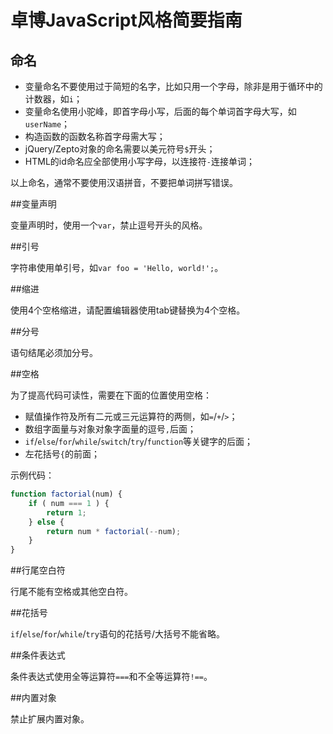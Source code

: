 卓博JavaScript风格简要指南
==========================

命名
----

- 变量命名不要使用过于简短的名字，比如只用一个字母，除非是用于循环中的计数器，如`i`；
- 变量命名使用小驼峰，即首字母小写，后面的每个单词首字母大写，如`userName`；
- 构造函数的函数名称首字母需大写；
- jQuery/Zepto对象的命名需要以美元符号`$`开头；
- HTML的id命名应全部使用小写字母，以连接符`-`连接单词；

以上命名，通常不要使用汉语拼音，不要把单词拼写错误。

##变量声明

变量声明时，使用一个`var`，禁止逗号开头的风格。

##引号

字符串使用单引号，如`var foo = 'Hello, world!';`。

##缩进

使用4个空格缩进，请配置编辑器使用tab键替换为4个空格。

##分号

语句结尾必须加分号。

##空格

为了提高代码可读性，需要在下面的位置使用空格：

- 赋值操作符及所有二元或三元运算符的两侧，如`=`/`+`/`>`；
- 数组字面量与对象对象字面量的逗号`,`后面；
- `if`/`else`/`for`/`while`/`switch`/`try`/`function`等关键字的后面；
- 左花括号`{`的前面；

示例代码：

```js
function factorial(num) {
    if ( num === 1 ) {
        return 1;
    } else {
        return num * factorial(--num);
    }
}
```

##行尾空白符

行尾不能有空格或其他空白符。

##花括号

`if`/`else`/`for`/`while`/`try`语句的花括号/大括号不能省略。

##条件表达式

条件表达式使用全等运算符`===`和不全等运算符`!==`。

##内置对象

禁止扩展内置对象。
